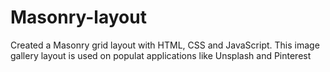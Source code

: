 # Masonry-layout

Created a Masonry grid layout with HTML, CSS and JavaScript. This image gallery layout is used on populat applications like Unsplash and Pinterest

